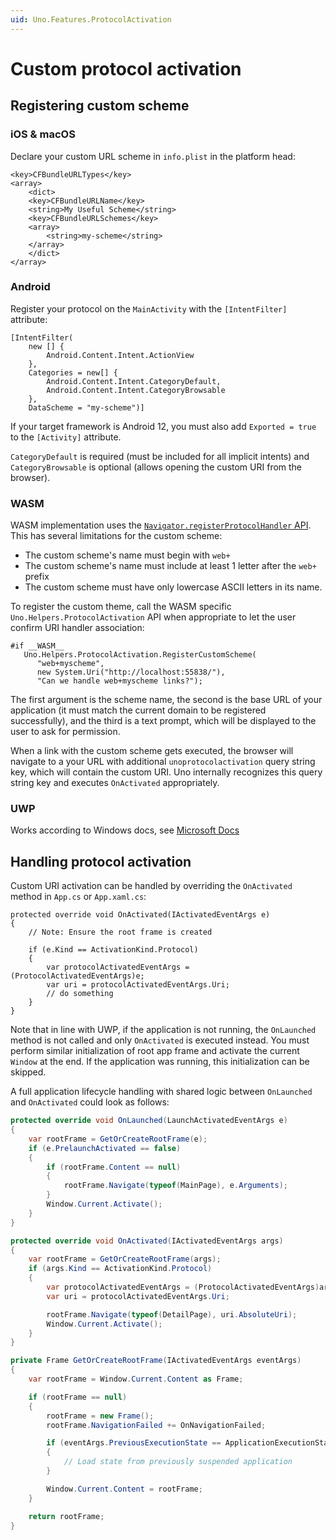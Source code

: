 ```yaml
---
uid: Uno.Features.ProtocolActivation
---
```


# Custom protocol activation

## Registering custom scheme

### iOS & macOS

Declare your custom URL scheme in `info.plist` in the platform head:

```
<key>CFBundleURLTypes</key>
<array>
    <dict>
    <key>CFBundleURLName</key>
    <string>My Useful Scheme</string>
    <key>CFBundleURLSchemes</key>
    <array>
        <string>my-scheme</string>
    </array>
    </dict>
</array>
```

### Android

Register your protocol on the `MainActivity` with the `[IntentFilter]` attribute:

```
[IntentFilter(
    new [] {
        Android.Content.Intent.ActionView
    },
    Categories = new[] {
        Android.Content.Intent.CategoryDefault,
        Android.Content.Intent.CategoryBrowsable
    },
    DataScheme = "my-scheme")]
```

If your target framework is Android 12, you must also add `Exported = true` to the `[Activity]` attribute.

`CategoryDefault` is required (must be included for all implicit intents) and `CategoryBrowsable` is optional (allows opening the custom URI from the browser).

### WASM

WASM implementation uses the [`Navigator.registerProtocolHandler` API](https://developer.mozilla.org/en-US/docs/Web/API/Navigator/registerProtocolHandler). This has several limitations for the custom scheme:

- The custom scheme's name must begin with `web+`
- The custom scheme's name must include at least 1 letter after the `web+` prefix
- The custom scheme must have only lowercase ASCII letters in its name.

To register the custom theme, call the WASM specific `Uno.Helpers.ProtocolActivation` API when appropriate to let the user confirm URI handler association:

```
#if __WASM__
   Uno.Helpers.ProtocolActivation.RegisterCustomScheme(
      "web+myscheme", 
      new System.Uri("http://localhost:55838/"), 
      "Can we handle web+myscheme links?");
```

The first argument is the scheme name, the second is the base URL of your application (it must match the current domain to be registered successfully), and the third is a text prompt, which will be displayed to the user to ask for permission.

When a link with the custom scheme gets executed, the browser will navigate to a your URL with additional `unoprotocolactivation` query string key, which will contain the custom URI. Uno internally recognizes this query string key and executes `OnActivated` appropriately.

### UWP

Works according to Windows docs, see [Microsoft Docs](https://docs.microsoft.com/en-us/windows/uwp/launch-resume/handle-uri-activation)

## Handling protocol activation

Custom URI activation can be handled by overriding the `OnActivated` method in `App.cs` or `App.xaml.cs`:

```
protected override void OnActivated(IActivatedEventArgs e)
{
    // Note: Ensure the root frame is created
    
    if (e.Kind == ActivationKind.Protocol)
    {
    	var protocolActivatedEventArgs = (ProtocolActivatedEventArgs)e;
    	var uri = protocolActivatedEventArgs.Uri;
    	// do something
    }
}
```

Note that in line with UWP, if the application is not running, the `OnLaunched` method is not called and only `OnActivated` is executed instead. You must perform similar initialization of root app frame and activate the current `Window` at the end. If the application was running, this initialization can be skipped.

A full application lifecycle handling with shared logic between `OnLaunched` and `OnActivated` could look as follows:

```csharp
protected override void OnLaunched(LaunchActivatedEventArgs e)
{
    var rootFrame = GetOrCreateRootFrame(e);
    if (e.PrelaunchActivated == false)
    {
        if (rootFrame.Content == null)
        {
            rootFrame.Navigate(typeof(MainPage), e.Arguments);
        }
        Window.Current.Activate();
    }
}

protected override void OnActivated(IActivatedEventArgs args)
{
    var rootFrame = GetOrCreateRootFrame(args);
    if (args.Kind == ActivationKind.Protocol)
    {
        var protocolActivatedEventArgs = (ProtocolActivatedEventArgs)args;
        var uri = protocolActivatedEventArgs.Uri;

        rootFrame.Navigate(typeof(DetailPage), uri.AbsoluteUri);
        Window.Current.Activate();
    }
}

private Frame GetOrCreateRootFrame(IActivatedEventArgs eventArgs)
{
    var rootFrame = Window.Current.Content as Frame;

    if (rootFrame == null)
    {
        rootFrame = new Frame();
        rootFrame.NavigationFailed += OnNavigationFailed;

        if (eventArgs.PreviousExecutionState == ApplicationExecutionState.Terminated)
        {
            // Load state from previously suspended application
        }

        Window.Current.Content = rootFrame;
    }

    return rootFrame;
}
```
